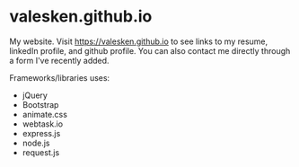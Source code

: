 # valesken.github.io

My website. Visit https://valesken.github.io to see links to my resume, linkedIn profile, and github profile. You can also contact me directly through a form I've recently added.

Frameworks/libraries uses:
- jQuery
- Bootstrap
- animate.css
- webtask.io
- express.js
- node.js
- request.js